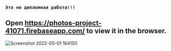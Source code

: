 
### ``Это не дипломная работа!!!``
## Open https://photos-project-41071.firebaseapp.com/  to view it in the browser.
![Screenshot 2022-05-01 164150](https://user-images.githubusercontent.com/71427017/166146509-c33b24c5-d7ac-4930-ade2-ca0c9e7e90c9.png)
